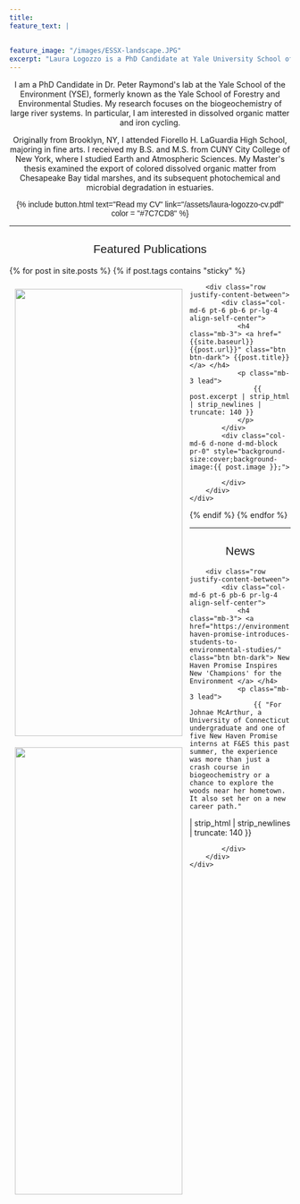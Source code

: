 ```yaml
---
title: 
feature_text: |
 
  
feature_image: "/images/ESSX-landscape.JPG"
excerpt: "Laura Logozzo is a PhD Candidate at Yale University School of the Environment"
---
```


<p align = "center">
I am a PhD Candidate in Dr. Peter Raymond's lab at the Yale School of the Environment (YSE), 
formerly known as the Yale School of Forestry and Environmental Studies. My research focuses 
on the biogeochemistry of large river systems. In particular, I am interested in  
dissolved organic matter and iron cycling.
</p>
<p align = "center">
  Originally from Brooklyn, NY, I attended Fiorello H. LaGuardia High School, majoring in fine arts.
  I received my B.S. and M.S. from CUNY City College of New York, where I studied Earth 
  and Atmospheric Sciences. My Master's thesis examined the export of colored dissolved 
  organic matter from Chesapeake Bay tidal marshes, and its subsequent photochemical and 
  microbial degradation in estuaries.
</p>

<p align="center" style ="font-family:'Helvetica',sans-serif;"> {% include button.html text="Read my CV" link="/assets/laura-logozzo-cv.pdf" color = "#7C7CD8" %} </p>

---
<h2 align="center" style="font-family:'Helvetica',sans-serif; font-weight:normal"> Featured Publications </h2>


    
<!-- Sticky - add sticky tag to the post you want to highlight here - tags: [sticky] -->
{% for post in site.posts %} 
{% if post.tags contains "sticky" %}
<div class="jumbotron">
    <div class="pl-4 pr-0 h-100 tofront">
    <img src="{{ post.image }}" caption="" position="left" align="left" width="300" height="800" style="padding:10px">

        <div class="row justify-content-between">
            <div class="col-md-6 pt-6 pb-6 pr-lg-4 align-self-center">
                <h4 class="mb-3"> <a href="{{site.baseurl}}{{post.url}}" class="btn btn-dark"> {{post.title}} </a> </h4>
                <p class="mb-3 lead">
                    {{ post.excerpt | strip_html | strip_newlines | truncate: 140 }}
                </p>
            </div>
            <div class="col-md-6 d-none d-md-block pr-0" style="background-size:cover;background-image:{{ post.image }};">	

            </div>
        </div>
    </div>
</div> 
{% endif %}
{% endfor %}

---



<h2 align="center" style="font-family:'Helvetica',sans-serif; font-weight:normal"> News </h2>

<div class="jumbotron">
    <div class="pl-4 pr-0 h-100 tofront">
    <img src="https://environment.yale.edu/sites/default/files/styles/large/public/content/images/4136/new-haven-promise-2.jpg?itok=Xdd3SHxl" caption="" position="left" align="left" width="300" height="800" style="padding:10px">

        <div class="row justify-content-between">
            <div class="col-md-6 pt-6 pb-6 pr-lg-4 align-self-center">
                <h4 class="mb-3"> <a href="https://environment.yale.edu/news/article/new-haven-promise-introduces-students-to-environmental-studies/" class="btn btn-dark"> New Haven Promise Inspires New 'Champions' for the Environment </a> </h4>
                <p class="mb-3 lead">
                    {{ "For Johnae McArthur, a University of Connecticut undergraduate and one of five New Haven Promise interns at F&ES this past summer, the experience was more than just a crash course in biogeochemistry or a chance to explore the woods near her hometown. It also set her on a new career path."
 | strip_html | strip_newlines | truncate: 140 }}
                </p>
            </div>
            <div class="col-md-6 d-none d-md-block pr-0" style="background-size:cover;background-image:{{ post.image }};">	

            </div>
        </div>
    </div>
</div> 
